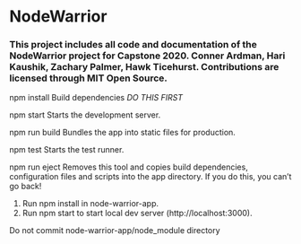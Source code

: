 # NodeWarrior
### This project includes all code and documentation of the NodeWarrior project for Capstone 2020. Conner Ardman, Hari Kaushik, Zachary Palmer, Hawk Ticehurst. Contributions are licensed through MIT Open Source.


npm install
  Build dependencies
  *DO THIS FIRST*

npm start
  Starts the development server.

npm run build
  Bundles the app into static files for production.

npm test
  Starts the test runner.

npm run eject
  Removes this tool and copies build dependencies, configuration files
  and scripts into the app directory. If you do this, you can’t go back!


1. Run npm install in node-warrior-app.
2. Run npm start to start local dev server (http://localhost:3000).


Do not commit node-warrior-app/node_module directory
